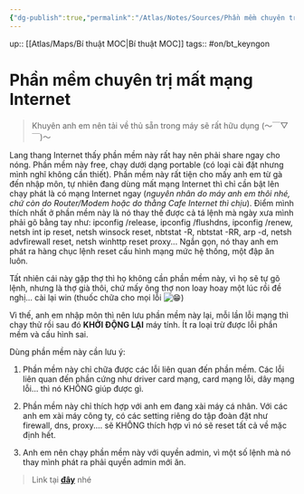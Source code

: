 ```yaml
---
{"dg-publish":true,"permalink":"/Atlas/Notes/Sources/Phần mềm chuyên trị mất mạng Internet/"}
---
```


up:: [[Atlas/Maps/Bí thuật MOC\|Bí thuật MOC]]
tags:: #on/bt_keyngon 

# Phần mềm chuyên trị mất mạng Internet
> Khuyên anh em nên tải về thủ sẵn trong máy sẽ rất hữu dụng     (～￣▽￣)～

Lang thang Internet thấy phần mềm này rất hay nên phải share ngay cho nóng. Phần mềm này free, chạy dưới dạng portable (có loại cài đặt nhưng mình nghĩ không cần thiết). Phần mềm này rất tiện cho mấy anh em từ gà đến nhập môn, tự nhiên đang dùng mất mạng Internet thì chỉ cần bật lên chạy phát là có mạng Internet ngay (_nguyên nhân do máy anh em thôi nhé, chứ còn do Router/Modem hoặc do thằng Cafe Internet thì chịu_). Điểm mình thích nhất ở phần mềm này là nó thay thế được cả tá lệnh mà ngày xưa mình phải gõ bằng tay như: ipconfig /release, ipconfig /flushdns, ipconfig /renew, netsh int ip reset, netsh winsock reset, nbtstat -R, nbtstat -RR, arp -d, netsh advfirewall reset, netsh winhttp reset proxy... Ngắn gọn, nó thay anh em phát ra hàng chục lệnh reset cấu hình mạng mức hệ thống, một đập ăn luôn.

Tất nhiên cái này gặp thợ thì họ không cần phần mềm này, vì họ sẽ tự gõ lệnh, nhưng là thợ già thôi, chứ mấy ông thợ non loay hoay một lúc rồi đề nghị... cài lại win (thuốc chữa cho mọi lỗi ![😁](https://static.xx.fbcdn.net/images/emoji.php/v9/ta8/1.5/16/1f601.png))

Vì thế, anh em nhập môn thì nên lưu phần mềm này lại, mỗi lần lỗi mạng thì chạy thử rồi sau đó **KHỞI ĐỘNG LẠI** máy tính. Ít ra loại trừ được lỗi phần mềm và cấu hình sai.

Dùng phần mềm này cần lưu ý:

1. Phần mềm này chỉ chữa được các lỗi liên quan đến phần mềm. Các lỗi liên quan đến phần cứng như driver card mạng, card mạng lỗi, dây mạng lỗi... thì nó KHÔNG giúp được gì.
    
2. Phần mềm này chỉ thích hợp với anh em đang xài máy cá nhân. Với các anh em xài máy công ty, có các setting riêng do tập đoàn đặt như firewall, dns, proxy.... sẽ KHÔNG thích hợp vì nó sẽ reset tất cả về mặc định hết.
    
3. Anh em nên chạy phần mềm này với quyền admin, vì một số lệnh mà nó thay mình phát ra phải quyền admin mới ăn.  

> Link tại [**đây**](https://l.facebook.com/l.php?u=https%3A%2F%2Fjustpaste.it%2F4xjhu%3Ffbclid%3DIwAR3zt0LpJ3tb7KSyLH3ruK73pe1wp9gAP0tTKuQjny3KNfsey3qPLf5Wbxk&h=AT3VqCC1O1YHki7TADpl4oLoJQoOqXUe5uZiEu0-sTCFL31P4-u9GIpr0MdBH9FDNuM6i9gTfQ90KUBsz8CBIUt39SgNzGQLHyq9zrMU2X2Ot06jxuTLJXsIsiSvaKZih5A3m7yAxr6_6-o-h2KkM-DaJbnqx8hKPRBrlap3zIGOtg18Y6cpgl2x9cIrAEJwhSgwFkpmU3WRqmHifgOR-zAimR9Ge2xGx0Ps_JmcycEL9bZZzw&__tn__=-UK-R&c[0]=AT0f4PYJA6VjrvY2DnBCdUVHxUykZ2cwyDMvo9cBjpJsoEn4eBvRJOxZt01TlGPZKSEAFrhmLdFFarIwYvz-BN3sEmbbve6yK5W1Hp2opoyQQKDtHJhZghKaML8L_pjTT4Myy0Ssr5zYJNtLR0Gn99wgAoifAGB4fafxUSs) nhé